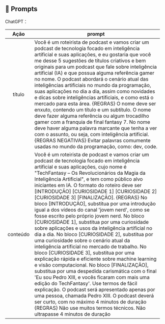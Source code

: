 ## 🧠 Prompts


ChatGPT：

|   Ação   | prompt                                                                                                                                                                                                                                                                         |
| :------: | ------------------------------------------------------------------------------------------------------------------------------------------------------------------------------------------------------------------------------------------------------------------------------ |
|  título  | Você é um roteirista de podcast e vamos criar um podcast de tecnologia focado em inteligência artificial e suas aplicações, e eu gostaria que você me desse 5 sugestões de títulos criativos e bem originais para um podcast que fale sobre inteligência artificial (IA) e que possua alguma referência gamer no nome. O podcast abordará o cenário atual das inteligências artificiais no mundo da programação, suas aplicações no dia a dia, assim como novidades e dicas sobre inteligências artificiais, e como está o mercado para esta área. {REGRAS} O nome deve ser enxuto, contendo um título e um subtítulo. O nome deve fazer alguma referência ou algum trocadilho gamer com a franquia de final fantasy 7. No nome deve haver alguma palavra marcante que tenha a ver com o assunto, ou seja, com inteligência artificial. {REGRAS NEGATIVAS}  Evitar palavras comumente usadas no mundo da programação, como: dev, code.                                                       |
| conteúdo | Você é um roteirista de podcast e vamos criar um podcast de tecnologia focado em inteligência artificial e suas aplicações, cujo nome é "TechFantasy – Os Revolucionários da Magia da Inteligência Artificial", e tem como público alvo iniciantes em IA. O formato do roteiro deve ser [INTRODUÇÃO] [CURIOSIDADE 1] [CURIOSIDADE 2] [CURIOSIDADE 3] [FINALIZAÇÃO]. {REGRAS} No bloco [INTRODUÇÃO], substitua por uma introdução igual a dos vídeos do canal 'jovem nerd', como se fosse escrito pelo próprio jovem nerd. No bloco [CURIOSIDADE 1], substitua por uma curiosidade sobre aplicações e usos da inteligência artificial no dia a dia. No bloco [CURIOSIDADE 2], substitua por uma curiosidade sobre o cenário atual da inteligência artificial no mercado de trabalho. No bloco [CURIOSIDADE 3], substitua por uma explicação rápida e eficiente sobre machine learning e visão computacional. No bloco [FINALIZAÇÃO], substitua por uma despedida carismática com o final 'Eu sou Pedro XIII, e vocês ficaram com mais uma edição do TechFantasy'. Use termos de fácil explicação. O podcast será apresentado apenas por uma pessoa, chamada Pedro XIII. O podcast deverá ser curto, com no máximo 4 minutos de duração {REGRAS} Não use muitos termos técnicos. Não ultrapasse 4 minutos de duração |
